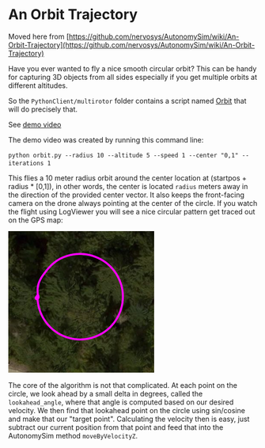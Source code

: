 # An Orbit Trajectory

Moved here from [https://github.com/nervosys/AutonomySim/wiki/An-Orbit-Trajectory](https://github.com/nervosys/AutonomySim/wiki/An-Orbit-Trajectory)

Have you ever wanted to fly a nice smooth circular orbit? This can be handy for capturing 3D objects from all sides especially if you get multiple orbits at different altitudes.

So the `PythonClient/multirotor` folder contains a script named [Orbit](https://github.com/nervosys/AutonomySim/blob/main/PythonClient/multirotor/orbit.py) that will do precisely that.

See [demo video](https://youtu.be/RFG5CTQi3Us)

The demo video was created by running this command line:

```shell
python orbit.py --radius 10 --altitude 5 --speed 1 --center "0,1" --iterations 1
```

This flies a 10 meter radius orbit around the center location at (startpos + radius * [0,1]), in other words, the center is located `radius` meters away in the direction of the provided center vector.  It also keeps the front-facing camera on the drone always pointing at the center of the circle. If you watch the flight using LogViewer you will see a nice circular pattern get traced out on the GPS map:

![image](images/orbit.png)

The core of the algorithm is not that complicated.  At each point on the circle, we look ahead by a small delta in degrees, called the `lookahead_angle`, where that angle is computed based on our desired velocity.  We then find that lookahead point on the circle using sin/cosine and make that our "target point". Calculating the velocity then is easy, just subtract our current position from that point and feed that into the AutonomySim method `moveByVelocityZ`.
